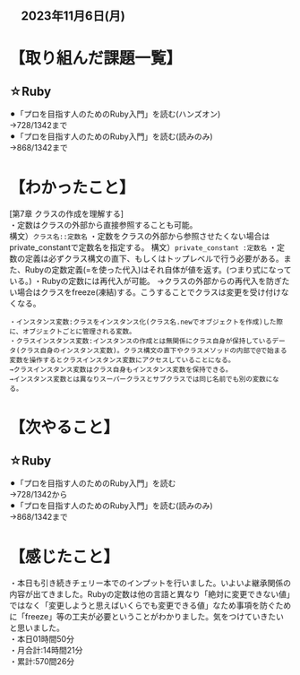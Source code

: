 ## 　2023年11月6日(月)
# 【取り組んだ課題一覧】
## ☆Ruby
⚫︎「プロを目指す人のためのRuby入門」を読む(ハンズオン)<br>
→728/1342まで<br>
⚫︎「プロを目指す人のためのRuby入門」を読む(読みのみ)<br>
→868/1342まで<br>
# 【わかったこと】
[第7章 クラスの作成を理解する]<br>
・定数はクラスの外部から直接参照することも可能。<br>
構文）`クラス名::定数名`
・定数をクラスの外部から参照させたくない場合はprivate_constantで定数名を指定する。
構文）`private_constant :定数名`
・定数の定義は必ずクラス構文の直下、もしくはトップレベルで行う必要がある。また、Rubyの定数定義(=を使った代入)はそれ自体が値を返す。(つまり式になっている。)
・Rubyの定数には再代入が可能。
→クラスの外部からの再代入を防ぎたい場合はクラスをfreeze(凍結)する。こうすることでクラスは変更を受け付けなくなる。
```
・インスタンス変数:クラスをインスタンス化(クラス名.newでオブジェクトを作成)した際に、オブジェクトごとに管理される変数。
・クラスインスタンス変数:インスタンスの作成とは無関係にクラス自身が保持しているデータ(クラス自身のインスタンス変数)。クラス構文の直下やクラスメソッドの内部で@で始まる変数を操作するとクラスインスタンス変数にアクセスしていることになる。
→クラスインスタンス変数はクラス自身もインスタンス変数を保持できる。
→インスタンス変数とは異なりスーパークラスとサブクラスでは同じ名前でも別の変数になる。
```
# 【次やること】
## ☆Ruby
⚫︎「プロを目指す人のためのRuby入門」を読む<br>
→728/1342から<br>
⚫︎「プロを目指す人のためのRuby入門」を読む(読みのみ)<br>
→868/1342まで<br>
# 【感じたこと】
・本日も引き続きチェリー本でのインプットを行いました。いよいよ継承関係の内容が出てきました。Rubyの定数は他の言語と異なり「絶対に変更できない値」ではなく「変更しようと思えばいくらでも変更できる値」なため事項を防ぐために「freeze」等の工夫が必要ということがわかりました。気をつけていきたいと思いました。<br>
・本日01時間50分<br>
・月合計:14時間21分<br>
・累計:570間26分<br>
